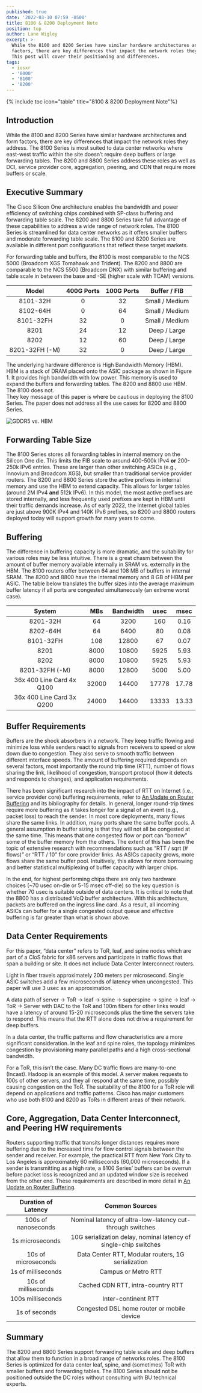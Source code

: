 ```yaml
---
published: true
date: '2022-03-10 07:59 -0500'
title: 8100 & 8200 Deployment Note
position: top
author: Lane Wigley
excerpt: >-
  While the 8100 and 8200 Series have similar hardware architectures and form
  factors, there are key differences that impact the network roles they address.
  This post will cover their positioning and differences. 
tags:
  - iosxr
  - '8000'
  - '8100'
  - '8200'
---
```

{% include toc icon="table" title="8100 & 8200 Deployment Note"%}

## Introduction

While the 8100 and 8200 Series have similar hardware architectures and form factors, there are key differences that impact the network roles they address. The 8100 Series is most suited to data center networks where east-west traffic within the site doesn’t require deep buffers or large forwarding tables. The 8200 and 8800 Series address these roles as well as DCI, service provider core, aggregation, peering, and CDN that require more buffers or scale.  

## Executive Summary 

The Cisco Silicon One architecture enables the bandwidth and power efficiency of switching chips combined with SP-class buffering and forwarding table scale. The 8200 and 8800 Series take full advantage of these capabilities to address a wide range of network roles. The 8100 Series is streamlined for data center networks as it offers smaller buffers and moderate forwarding table scale. The 8100 and 8200 Series are available in different port configurations that reflect these target markets.  

For forwarding table and buffers, the 8100 is most comparable to the NCS 5000 (Broadcom XGS Tomahawk and Trident). The 8200 and 8800 are comparable to the NCS 5500 (Broadcom DNX) with similar buffering and table scale in between the base and -SE (higher scale with TCAM) versions.  

|      Model      | 400G Ports  | 100G Ports  |  Buffer / FIB   |
|:---------------:|:-----------:|:-----------:|:---------------:|
|    8101-32H     |      0      |     32      | Small / Medium  |
|    8102-64H     |      0      |     64      | Small / Medium  |
|    8101-32FH    |     32      |      0      | Small / Medium  |
|      8201       |     24      |     12      |  Deep / Large   |
|      8202       |     12      |     60      |  Deep / Large   |
| 8201-32FH (-M)  |     32      |      0      |  Deep / Large   |

The underlying hardware difference is High Bandwidth Memory (HBM). HBM is a stack of DRAM placed onto the ASIC package as shown in Figure 1. It provides high bandwidth with low power. This memory is used to expand the buffers and forwarding tables. The 8200 and 8800 use HBM. The 8100 does not.     
They key message of this paper is where be cautious in deploying the 8100 Series. The paper does not address all the use cases for 8200 and 8800 Series.  

![GDDR5 vs. HBM]({{site.baseurl}}/images/hbm-graphic.png)


## Forwarding Table Size 

The 8100 Series stores all forwarding tables in internal memory on the Silicon One die. This limits the FIB scale to around 400-500k IPv4 **or** 200-250k IPv6 entries. These are larger than other switching ASICs (e.g., Innovium and Broadcom XGS), but smaller than traditional service provider routers. The 8200 and 8800 Series store the active prefixes in internal memory and use the HBM to extend capacity. This allows for larger tables (around 2M IPv4 **and** 512k IPv6). In this model, the most active prefixes are stored internally, and less frequently used prefixes are kept in HBM until their traffic demands increase. As of early 2022, the Internet global tables are just above 900K IPv4 and 140K IPv6 prefixes, so 8200 and 8800 routers deployed today will support growth for many years to come.  

## Buffering 

The difference in buffering capacity is more dramatic, and the suitability for various roles may be less intuitive. There is a great chasm between the amount of buffer memory available internally in SRAM vs. externally in the HBM. The 8100 routers offer between 64 and 108 MB of buffers in internal SRAM. The 8200 and 8800 have the internal memory and 8 GB of HBM per ASIC. The table below translates the buffer sizes into the average maximum buffer latency if all ports are congested simultaneously (an extreme worst case).  

|            System           |  MBs   | Bandwidth  |  usec  |  msec  |
|:---------------------------:|:------:|:----------:|:------:|:------:|
|          8201-32H           |   64   |    3200    |  160   |  0.16  |
|          8202-64H           |   64   |    6400    |   80   |  0.08  |
|          8101-32FH          |  108   |   12800    |   67   |  0.07  |
|            8201             |  8000  |   10800    |  5925  |  5.93  |
|            8202             |  8000  |   10800    |  5925  |  5.93  |
|       8201-32FH (-M)        |  8000  |   12800    |  5000  |  5.00  |
| 36x 400 Line Card  4x Q100  | 32000  |   14400    | 17778  | 17.78  |
| 36x 400 Line Card  3x Q200  | 24000  |   14400    | 13333  | 13.33  |

## Buffer Requirements 

Buffers are the shock absorbers in a network. They keep traffic flowing and minimize loss while senders react to signals from receivers to speed or slow down due to congestion. They also serve to smooth traffic between different interface speeds. The amount of buffering required depends on several factors, most importantly the round trip time (RTT), number of flows sharing the link, likelihood of congestion, transport protocol (how it detects and responds to changes), and application requirements.  

There has been significant research into the impact of RTT on Internet (i.e., service provider core) buffering requirements, refer to [An Update on Router Buffering](https://xrdocs.io/8000/Buffering-WP_March_2022.pdf "An Update on Router Buffering") and its bibliography for details. In general, longer round-trip times require more buffering as it takes longer for a signal of an event (e.g., packet loss) to reach the sender. In most core deployments, many flows share the same links. In addition, many ports share the same buffer pools. A general assumption in buffer sizing is that they will not all be congested at the same time. This means that one congested flow or port can “borrow” some of the buffer memory from the others. The extent of this has been the topic of extensive research with recommendations such as “RTT / sqrt (# flows)” or “RTT / 10” for core provider links. As ASICs capacity grows, more flows share the same buffer pool. Intuitively, this allows for more borrowing and better statistical multiplexing of buffer capacity with larger chips.    

In the end, for highest performing chips there are only two hardware choices (~70 usec on-die or 5-15 msec off-die) so the key question is whether 70 usec is suitable outside of data centers. It is critical to note that the 8800 has a distributed VoQ buffer architecture. With this architecture, packets are buffered on the ingress line card. As a result, all incoming ASICs can buffer for a single congested output queue and effective buffering is far greater than what is shown above.  

## Data Center Requirements 

For this paper, “data center” refers to ToR, leaf, and spine nodes which are part of a CloS fabric for x86 servers and participate in traffic flows that span a building or site. It does not include Data Center Interconnect routers.  

Light in fiber travels approximately 200 meters per microsecond. Single ASIC switches add a few microseconds of latency when uncongested. This paper will use 3 usec as an approximation.  

A data path of server -> ToR -> leaf -> spine -> superspine -> spine -> leaf -> ToR -> Server with DAC to the ToR and 100m fibers for other links would have a latency of around 15-20 microseconds plus the time the servers take to respond. This means that the RTT alone does not drive a requirement for deep buffers.   

In a data center, the traffic patterns and flow characteristics are a more significant consideration. In the leaf and spine roles, the topology minimizes congestion by provisioning many parallel paths and a high cross-sectional bandwidth.  

For a ToR, this isn’t the case. Many DC traffic flows are many-to-one (Incast). Hadoop is an example of this model. A server makes requests to 100s of other servers, and they all respond at the same time, possibly causing congestion on the ToR. The suitability of the 8100 for a ToR role will depend on applications and traffic patterns. Cisco has major customers who use both 8100 and 8200 as ToRs in different areas of their network.  

## Core, Aggregation, Data Center Interconnect, and Peering HW requirements 

Routers supporting traffic that transits longer distances requires more buffering due to the increased time for flow control signals between the sender and receiver. For example, the practical RTT from New York City to Los Angeles is approximately 60 milliseconds (60,000 microseconds). If a sender is transmitting as a high rate, a 8100 Series’ buffers can be overrun before packet loss is recognized and an updated window size is received from the other end. These requirements are described in more detail in [An Update on Router Buffering](https://xrdocs.io/8000/Buffering-WP_March_2022.pdf "An Update on Router Buffering").  

| Duration of Latency  |                          Common Sources                           |
|:--------------------:|:-----------------------------------------------------------------:|
| 100s of nanoseconds  | Nominal latency of ultra-low-latency cut-through switches         |
| 1s microseconds      | 10G serialization delay, nominal latency of single-chip switches  |
| 10s of microseconds  | Data Center RTT, Modular routers, 1G serialization                |
| 1s of milliseconds   | Campus or Metro RTT                                               |
| 10s of milliseconds  | Cached CDN RTT, intra-country RTT                                 |
| 100s milliseconds    | Inter-continent RTT                                               |
| 1s of seconds        | Congested DSL home router or mobile device                        |

## Summary 

The 8200 and 8800 Series support forwarding table scale and deep buffers that allow them to function in a broad range of networks roles. The 8100 Series is optimized for data center leaf, spine, and (sometimes) ToR with smaller buffers and forwarding tables. The 8100 Series should not be positioned outside the DC roles without consulting with BU technical experts.

